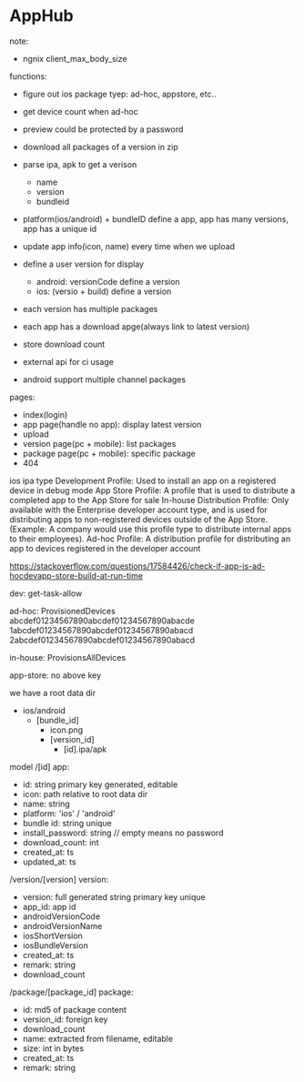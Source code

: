 # AppHub

note:
- ngnix client_max_body_size

functions:
- figure out ios package tyep: ad-hoc, appstore, etc..
- get device count when ad-hoc
- preview could be protected by a password
- download all packages of a version in zip 

- parse ipa, apk to get a verison
  - name
  - version
  - bundleid
- platform(ios/android) + bundleID define a app, app has many versions, app has a unique id
- update app info(icon, name) every time when we upload
- define a user version for display
  - android: versionCode define a version
  - ios: (versio + build) define a version
- each version has multiple packages
- each app has a download apge(always link to latest version)
- store download count
- external api for ci usage
- android support multiple channel packages

pages:
- index(login)
- app page(handle no app): display latest version
- upload
- version page(pc + mobile): list packages
- package page(pc + mobile): specific package
- 404

ios ipa type
Development Profile: Used to install an app on a registered device in debug mode
App Store Profile: A profile that is used to distribute a completed app to the App Store for sale
In-house Distribution Profile: Only available with the Enterprise developer account type, and is used for distributing apps to non-registered devices outside of the App Store. (Example: A company would use this profile type to distribute internal apps to their employees).
Ad-hoc Profile: A distribution profile for distributing an app to devices registered in the developer account

https://stackoverflow.com/questions/17584426/check-if-app-is-ad-hocdevapp-store-build-at-run-time

dev:
<key>get-task-allow</key>
<true/>

ad-hoc:
<key>ProvisionedDevices</key>
<array>
    <string>abcdef01234567890abcdef01234567890abacde</string>
    <string>1abcdef01234567890abcdef01234567890abacd</string>
    <string>2abcdef01234567890abcdef01234567890abacd</string>
</array>

in-house:
<key>ProvisionsAllDevices</key>

app-store:
no above key

we have a root data dir
- ios/android
  - [bundle_id]
    - icon.png
    - [version_id]
      - [id].ipa/apk

model
/[id]
app:
  - id: string primary key generated, editable
  - icon: path relative to root data dir
  - name: string
  - platform: 'ios' / 'android'
  - bundle id: string unique
  - install_password: string // empty means no password
  - download_count: int
  - created_at: ts
  - updated_at: ts

/version/[version]
version:
  - version: full generated string primary key unique
  - app_id: app id
  - androidVersionCode
  - androidVersionName
  - iosShortVersion
  - iosBundleVersion
  - created_at: ts
  - remark: string
  - download_count

/package/[package_id]
package:
  - id: md5 of package content
  - version_id: foreign key
  - download_count
  - name: extracted from filename, editable
  - size: int in bytes
  - created_at: ts
  - remark: string
